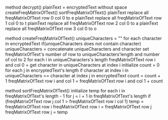 method decrypt()
    plainText = encryptedText without space
    createFreqMatrixOfText()
    sortFreqMatrixOfText()
    plainText replace all freqMatrixOfText row 0 col 0 to e
    plainText replace all freqMatrixOfText row 1 col 0 to t
    plainText replace all freqMatrixOfText row 2 col 0 to a
    plainText replace all freqMatrixOfText row 3 col 0 to o
    


method createFreqMatrixOfText()
   uniqueCharacters = ""
   for each character in encryptedText
        if(uniqueCharacters does not contain character)
            uniqueCharacters = concatenate uniqueCharacters and character
    set freqMatrixOfText's number of row to uniqueCharacters'length and number of col to 2
    for each i in uniqueCharacters's length
        freqMatrixOfText row i and col 0 = get character in uniqueCharacters at index i
        initialize count = 0
        for each j in encryptedText's length
            if character at index i in uniqueCharacters == character at index j in encryptedText
                count = count + 1
        freqMatrixOfText row i and col 1 = freqMatrixOfText row i and col 1 + count


method sortFreqMatrixOfText()
    initialize temp
    for each i in freqMatrixOfText's length - 1
        for j = i + 1 in freqMatrixOfText's length
            if (freqMatrixOfText row j col 1 > freqMatrixOfText row i col 1)
                temp = freqMatrixOfText row i
                freqMatrixOfText row i = freqMatrixOfText row j
                freqMatrixOfText row j = temp